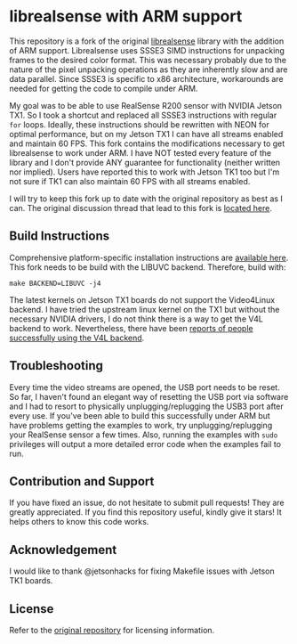 # librealsense with ARM support

This repository is a fork of the original [librealsense](https://github.com/IntelRealSense/librealsense) library with the addition of ARM support. Librealsense uses SSSE3 SIMD instructions for unpacking frames to the desired color format. This was necessary probably due to the nature of the pixel unpacking operations as they are inherently slow and are data parallel. Since SSSE3 is specific to x86 architecture, workarounds are needed for getting the code to compile under ARM. 

My goal was to be able to use RealSense R200 sensor with NVIDIA Jetson TX1. So I took a shortcut and replaced all SSSE3 instructions with regular `for` loops. Ideally, these instructions should be rewritten with NEON for optimal performance, but on my Jetson TX1 I can have all streams enabled and maintain 60 FPS. This fork contains the modifications necessary to get librealsense to work under ARM. I have NOT tested every feature of the library and I don't provide ANY guarantee for functionality (neither written nor implied). Users have reported this to work with Jetson TK1 too but I'm not sure if TK1 can also maintain 60 FPS with all streams enabled.

I will try to keep this fork up to date with the original repository as best as I can. The original discussion thread that lead to this fork is [located here](https://github.com/IntelRealSense/librealsense/issues/73).

## Build Instructions
Comprehensive platform-specific installation instructions are [available here](https://github.com/IntelRealSense/librealsense/blob/master/doc/installation.md). This fork needs to be build with the LIBUVC backend. Therefore, build with:

    make BACKEND=LIBUVC -j4

The latest kernels on Jetson TX1 boards do not support the Video4Linux backend. I have tried the upstream linux kernel on the TX1 but without the necessary NVIDIA drivers, I do not think there is a way to get the V4L backend to work. Nevertheless, there have been [reports of people successfully using the V4L backend](https://github.com/Maghoumi/librealsense/pull/2).

## Troubleshooting
Every time the video streams are opened, the USB port needs to be reset. So far, I haven't found an elegant way of resetting the USB port via software and I had to resort to physically unplugging/replugging the USB3 port after every use. If you've been able to build this successfully under ARM but have problems getting the examples to work, try unplugging/replugging your RealSense sensor a few times. Also, running the examples with `sudo` privileges will output a more detailed error code when the examples fail to run.

## Contribution and Support
If you have fixed an issue, do not hesitate to submit pull requests! They are greatly appreciated.
If you find this repository useful, kindly give it stars! It helps others to know this code works.

## Acknowledgement
I would like to thank @jetsonhacks for fixing Makefile issues with Jetson TK1 boards.

## License
Refer to the [original repository](https://github.com/IntelRealSense/librealsense) for licensing information.
